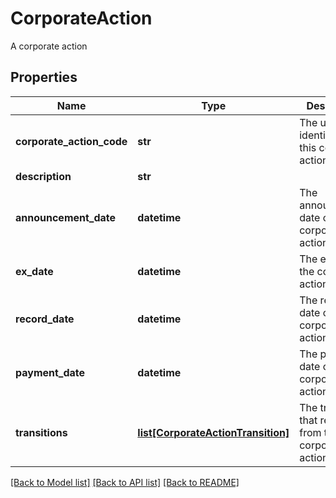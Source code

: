 # CorporateAction

A corporate action

## Properties
Name | Type | Description | Notes
------------ | ------------- | ------------- | -------------
**corporate_action_code** | **str** | The unique identifier of this corporate action | 
**description** | **str** |  | [optional] 
**announcement_date** | **datetime** | The announcement date of the corporate action | [optional] 
**ex_date** | **datetime** | The ex date of the corporate action | [optional] 
**record_date** | **datetime** | The record date of the corporate action | [optional] 
**payment_date** | **datetime** | The payment date of the corporate action | [optional] 
**transitions** | [**list[CorporateActionTransition]**](CorporateActionTransition.md) | The transitions that result from this corporate action | [optional] 

[[Back to Model list]](../README.md#documentation-for-models) [[Back to API list]](../README.md#documentation-for-api-endpoints) [[Back to README]](../README.md)


